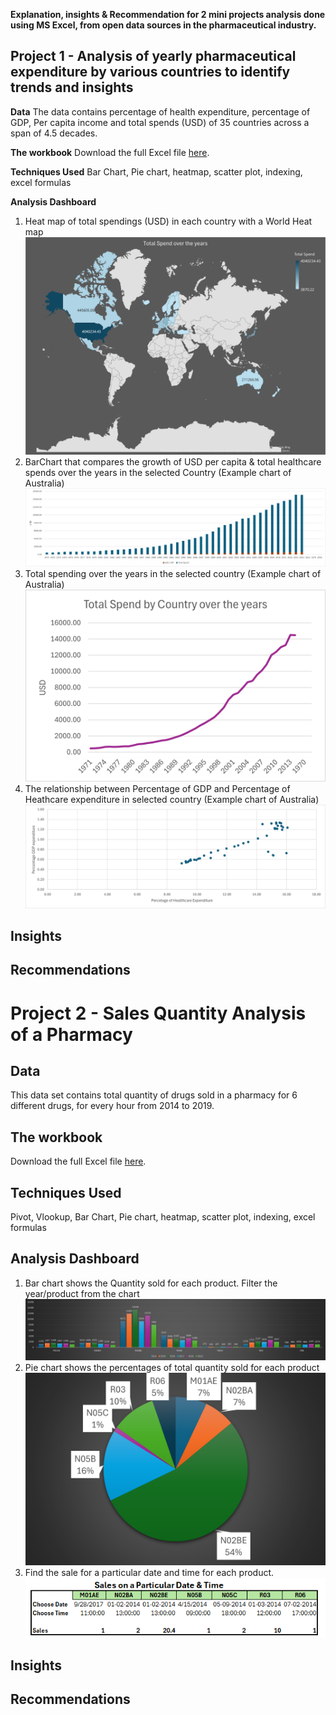 **Explanation, insights & Recommendation for 2 mini projects analysis done using MS Excel, from open data sources in the pharmaceutical industry.** 

## Project 1 - Analysis of yearly pharmaceutical expenditure by various countries to identify trends and insights

**Data**
The data contains percentage of health expenditure, percentage of GDP, Per capita income and total spends (USD) of 35 countries across a span of 4.5 decades.

**The workbook**
Download the full Excel file [here](https://github.com/Soundaryamerak/Sales-spend-analysis-and-dashboard-Excel-Pharma/blob/main/Heathcare%20spend%20Analysis.xlsx).

**Techniques Used**
Bar Chart, Pie chart, heatmap, scatter plot, indexing, excel formulas

**Analysis Dashboard**
1. Heat map of total spendings (USD) in each country with a World Heat map
   ![Pharma Sales Chart](https://github.com/Soundaryamerak/Sales-spend-analysis-and-dashboard-Excel-Pharma/blob/main/Heatmap-project1-Excel.png)
2. BarChart that compares the growth of USD per capita & total healthcare spends over the years in the selected Country (Example chart of Australia)
   ![Pharma Sales Chart](https://github.com/Soundaryamerak/Sales-spend-analysis-and-dashboard-Excel-Pharma/blob/main/Year-vs-spend%26percapita.png)
4. Total spending over the years in the selected country (Example chart of Australia)
   ![Pharma Sales Chart](https://github.com/Soundaryamerak/Sales-spend-analysis-and-dashboard-Excel-Pharma/blob/main/Total%20spend%20over%20the%20years.png)
6. The relationship between Percentage of GDP and Percentage of Heathcare expenditure in selected country (Example chart of Australia)
![image](https://github.com/Soundaryamerak/Sales-spend-analysis-and-dashboard-Excel-Pharma/blob/main/Relationship%20percent%20healthcareExpVsGDP%20Expenditure.png)

## Insights

## Recommendations

# Project 2 - Sales Quantity Analysis of a Pharmacy

## Data
This data set contains total quantity of drugs sold in a pharmacy for 6 different drugs, for every hour from 2014 to 2019.

## The workbook
Download the full Excel file [here](https://github.com/Soundaryamerak/Sales-spend-analysis-and-dashboard-Excel-Pharma/blob/main/Sales%20Analysis%20of%20Pharma%20store.xlsx).

## Techniques Used
Pivot, Vlookup, Bar Chart, Pie chart, heatmap, scatter plot, indexing, excel formulas

## Analysis Dashboard
1. Bar chart shows the Quantity sold for each product. Filter the year/product from the chart
   ![image](https://github.com/Soundaryamerak/Sales-spend-analysis-and-dashboard-Excel-Pharma/blob/main/Quantity%20sold%20per%20year.png)
2. Pie chart shows the percentages of total quantity sold for each product
   ![image](https://github.com/Soundaryamerak/Sales-spend-analysis-and-dashboard-Excel-Pharma/blob/main/Total%20quantity%20sold%20over%20the%20years.png)
3. Find the sale for a particular date and time for each product.
![image](https://github.com/Soundaryamerak/Sales-spend-analysis-and-dashboard-Excel-Pharma/blob/main/Sales%20on%20a%20particular%20date%20and%20time.png)


## Insights

## Recommendations
